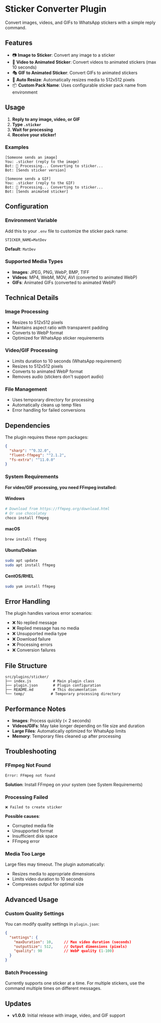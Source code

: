 # Sticker Converter Plugin

Convert images, videos, and GIFs to WhatsApp stickers with a simple reply command.

## Features

- 📷 **Image to Sticker**: Convert any image to a sticker
- 🎥 **Video to Animated Sticker**: Convert videos to animated stickers (max 10 seconds)
- 🎭 **GIF to Animated Sticker**: Convert GIFs to animated stickers
- 🔧 **Auto Resize**: Automatically resizes media to 512x512 pixels
- 📦 **Custom Pack Name**: Uses configurable sticker pack name from environment

## Usage

1. **Reply to any image, video, or GIF**
2. **Type `.sticker`**
3. **Wait for processing**
4. **Receive your sticker!**

### Examples

```
[Someone sends an image]
You: .sticker (reply to the image)
Bot: 🔄 Processing... Converting to sticker... 
Bot: [Sends sticker version]
```

```
[Someone sends a GIF]
You: .sticker (reply to the GIF)
Bot: 🔄 Processing... Converting to sticker...
Bot: [Sends animated sticker]
```

## Configuration

### Environment Variable

Add this to your `.env` file to customize the sticker pack name:

```env
STICKER_NAME=MatDev
```

**Default**: `MatDev`

### Supported Media Types

- **Images**: JPEG, PNG, WebP, BMP, TIFF
- **Videos**: MP4, WebM, MOV, AVI (converted to animated WebP)
- **GIFs**: Animated GIFs (converted to animated WebP)

## Technical Details

### Image Processing
- Resizes to 512x512 pixels
- Maintains aspect ratio with transparent padding
- Converts to WebP format
- Optimized for WhatsApp sticker requirements

### Video/GIF Processing
- Limits duration to 10 seconds (WhatsApp requirement)
- Resizes to 512x512 pixels
- Converts to animated WebP format
- Removes audio (stickers don't support audio)

### File Management
- Uses temporary directory for processing
- Automatically cleans up temp files
- Error handling for failed conversions

## Dependencies

The plugin requires these npm packages:

```json
{
  "sharp": "^0.32.0",
  "fluent-ffmpeg": "^2.1.2",
  "fs-extra": "^11.0.0"
}
```

### System Requirements

**For video/GIF processing, you need FFmpeg installed:**

#### Windows
```bash
# Download from https://ffmpeg.org/download.html
# Or use chocolatey
choco install ffmpeg
```

#### macOS
```bash
brew install ffmpeg
```

#### Ubuntu/Debian
```bash
sudo apt update
sudo apt install ffmpeg
```

#### CentOS/RHEL
```bash
sudo yum install ffmpeg
```

## Error Handling

The plugin handles various error scenarios:

- ❌ No replied message
- ❌ Replied message has no media
- ❌ Unsupported media type
- ❌ Download failure
- ❌ Processing errors
- ❌ Conversion failures

## File Structure

```
src/plugins/sticker/
├── index.js          # Main plugin class
├── plugin.json       # Plugin configuration
├── README.md         # This documentation
└── temp/            # Temporary processing directory
```

## Performance Notes

- **Images**: Process quickly (< 2 seconds)
- **Videos/GIFs**: May take longer depending on file size and duration
- **Large Files**: Automatically optimized for WhatsApp limits
- **Memory**: Temporary files cleaned up after processing

## Troubleshooting

### FFmpeg Not Found
```
Error: FFmpeg not found
```
**Solution**: Install FFmpeg on your system (see System Requirements)

### Processing Failed
```
❌ Failed to create sticker
```
**Possible causes**:
- Corrupted media file
- Unsupported format
- Insufficient disk space
- FFmpeg error

### Media Too Large
Large files may timeout. The plugin automatically:
- Resizes media to appropriate dimensions
- Limits video duration to 10 seconds
- Compresses output for optimal size

## Advanced Usage

### Custom Quality Settings

You can modify quality settings in `plugin.json`:

```json
{
  "settings": {
    "maxDuration": 10,     // Max video duration (seconds)
    "outputSize": 512,     // Output dimensions (pixels)
    "quality": 90          // WebP quality (1-100)
  }
}
```

### Batch Processing

Currently supports one sticker at a time. For multiple stickers, use the command multiple times on different messages.

## Updates

- **v1.0.0**: Initial release with image, video, and GIF support